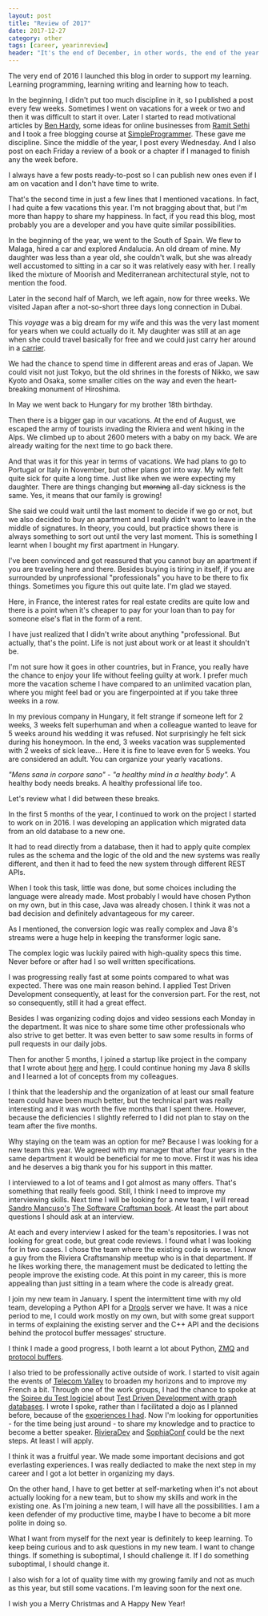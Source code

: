```yaml
---
layout: post
title: "Review of 2017"
date: 2017-12-27
category: other
tags: [career, yearinreview]
header: "It's the end of December, in other words, the end of the year. It's time to review what happened, what went good, what went wrong. Not to whine about it but to learn from what happened to me."
---
```

The very end of 2016 I launched this blog in order to support my learning. Learning programming, learning writing and learning how to teach.

In the beginning, I didn't put too much discipline in it, so I published a post every few weeks. Sometimes I went on vacations for a week or two and then it was difficult to start it over. Later I started to read motivational articles by [Ben Hardy](https://www.benjaminhardy.com/contact), some ideas for online businesses from [Ramit Sethi](https://www.iwillteachyoutoberich.com/) and I took a free blogging course at [SimpleProgrammer](https://simpleprogrammer.com/). These gave me discipline. Since the middle of the year, I post every Wednesday. And I also post on each Friday a review of a book or a chapter if I managed to finish any the week before.

I always have a few posts ready-to-post so I can publish new ones even if I am on vacation and I don't have time to write.

That's the second time in just a few lines that I mentioned vacations. In fact, I had quite a few vacations this year. I'm not bragging about that, but I'm more than happy to share my happiness. In fact, if you read this blog, most probably you are a developer and you have quite similar possibilities.

In the beginning of the year, we went to the South of Spain. We flew to Malaga, hired a car and explored Andalucia. An old dream of mine. My daughter was less than a year old, she couldn't walk, but she was already well accustomed to sitting in a car so it was relatively easy with her. I really liked the mixture of Moorish and Mediterranean architectural style, not to mention the food.

Later in the second half of March, we left again, now for three weeks. We visited Japan after a not-so-short three days long connection in Dubai.

This _voyage_ was a big dream for my wife and this was the very last moment for years when we could actually do it. My daughter was still at an age when she could travel basically for free and we could just carry her around in a [carrier](http://mummysherpa.com/blog/2017/10/06/ergobaby-carrier).

We had the chance to spend time in different areas and eras of Japan. We could visit not just Tokyo, but the old shrines in the forests of Nikko, we saw Kyoto and Osaka, some smaller cities on the way and even the heart-breaking monument of Hiroshima.

In May we went back to Hungary for my brother 18th birthday.

Then there is a bigger gap in our vacations. At the end of August, we escaped the army of tourists invading the Riviera and went hiking in the Alps. We climbed up to about 2600 meters with a baby on my back. We are already waiting for the next time to go back there.

And that was it for this year in terms of vacations. We had plans to go to Portugal or Italy in November, but other plans got into way. My wife felt quite sick for quite a long time. Just like when we were expecting my daughter. There are things changing but ~~morning~~ all-day sickness is the same. Yes, it means that our family is growing!

She said we could wait until the last moment to decide if we go or not, but we also decided to buy an apartment and I really didn't want to leave in the middle of signatures. In theory, you could, but practice shows there is always something to sort out until the very last moment. This is something I learnt when I bought my first apartment in Hungary.

I've been convinced and got reassured that you cannot buy an apartment if you are traveling here and there. Besides buying is tiring in itself, if you are surrounded by unprofessional "professionals" you have to be there to fix things. Sometimes you figure this out quite late. I'm glad we stayed.

Here, in France, the interest rates for real estate credits are quite low and there is a point when it's cheaper to pay for your loan than to pay for someone else's flat in the form of a rent.

I have just realized that I didn't write about anything "professional. But actually, that's the point. Life is not just about work or at least it shouldn't be.

I'm not sure how it goes in other countries, but in France, you really have the chance to enjoy your life without feeling guilty at work. I prefer much more the vacation scheme I have compared to an unlimited vacation plan, where you might feel bad or you are fingerpointed at if you take three weeks in a row.

In my previous company in Hungary, it felt strange if someone left for 2 weeks, 3 weeks felt superhuman and when a colleague wanted to leave for 5 weeks around his wedding it was refused. Not surprisingly he felt sick during his honeymoon. In the end, 3 weeks vacation was supplemented with 2 weeks of sick leave... Here it is fine to leave even for 5 weeks. You are considered an adult. You can organize your yearly vacations.

_"Mens sana in corpore sano" - "a healthy mind in a healthy body"._ A healthy body needs breaks. A healthy professional life too.

Let's review what I did between these breaks.

In the first 5 months of the year, I continued to work on the project I started to work on in 2016. I was developing an application which migrated data from an old database to a new one.

It had to read directly from a database, then it had to apply quite complex rules as the schema and the logic of the old and the new systems was really different, and then it had to feed the new system through different REST APIs.

When I took this task, little was done, but some choices including the language were already made. Most probably I would have chosen Python on my own, but in this case, Java was already chosen. I think it was not a bad decision and definitely advantageous for my career.

As I mentioned, the conversion logic was really complex and Java 8's streams were a huge help in keeping the transformer logic sane.

The complex logic was luckily paired with high-quality specs this time. Never before or after had I  so well written specifications.

I was progressing really fast at some points compared to what was expected. There was one main reason behind. I applied Test Driven Development consequently, at least for the conversion part. For the rest, not so consequently, still it had a great effect.

Besides I was organizing coding dojos and video sessions each Monday in the department. It was nice to share some time other professionals who also strive to get better. It was even better to saw some results in forms of pull requests in our daily jobs.

Then for another 5 months, I joined a startup like project in the company that I wrote about [here](http://sandordargo.com/blog/2017/04/25/joining-a-new-project-soon) and [here](http://sandordargo.com/blog/2017/11/01/ramp-up-mobbing). I could continue honing my Java 8 skills and I learned a lot of concepts from my colleagues. 

I think that the leadership and the organization of at least our small feature team could have been much better, but the technical part was really interesting and it was worth the five months that I spent there. However, because the deficiencies I slightly referred to I did not plan to stay on the team after the five months.

Why staying on the team was an option for me? Because I was looking for a new team this year. We agreed with my manager that after four years in the same department it would be beneficial for me to move. First it was his idea and he deserves a big thank you for his support in this matter.

I interviewed to a lot of teams and I got almost as many offers. That's something that really feels good. Still, I think I need to improve my interviewing skills. Next time I will be looking for a new team, I will reread [Sandro Mancuso's](https://twitter.com/sandromancuso?lang=en) [The Software Craftsman book](http://amzn.to/2BsRTaN). At least the part about questions I should ask at an interview.

At each and every interview I asked for the team's repositories. I was not looking for great code, but great code reviews. I found what I was looking for in two cases. I chose the team where the existing code is worse. I know a guy from the Riviera Craftsmanship meetup who is in that department. If he likes working there, the management must be dedicated to letting the people improve the existing code. At this point in my career, this is more appealing than just sitting in a team where the code is already great.

I join my new team in January. I spent the intermittent time with my old team, developing a Python API for a [Drools](https://www.drools.org/) server we have. It was a nice period to me, I could work mostly on my own, but with some great support in terms of explaining the existing server and the C++ API and the decisions behind the protocol buffer messages' structure.

I think I made a good progress, I both learnt a lot about Python, [ZMQ](http://zeromq.org/) and [protocol buffers](https://developers.google.com/protocol-buffers/).

I also tried to be professionally active outside of work. I started to visit again the events of [Telecom Valley](http://www.telecom-valley.fr/) to broaden my horizons and to improve my French a bit. Through one of the work groups, I had the chance to spoke at the [Soiree du Test logiciel](http://www.telecom-valley.fr/soiree-test-logiciel-2017-intervenants/) about [Test Driven Development with graph databases](https://www.slideshare.net/TVALLEY/soire-du-test-logiciel-test-driven-development-with-graph-databases-s-dargo-amadeus?ref=http://www.telecom-valley.fr/soiree-test-logiciel-2017-intervenants/). I wrote I spoke, rather than I facilitated a dojo as I planned before, because of the [experiences I had](http://sandordargo.com/blog/2017/10/18/reflections-on-the-last-dojo). Now I'm looking for opportunities - for the time being just around - to share my knowledge and to practice to become a better speaker. [RivieraDev](http://rivieradev.fr/) and [SophiaConf](http://www.telecom-valley.fr/sophiaconf2017-iot-frameworks-web-api-intelligence-artificielle-machine-learning/) could be the next steps. At least I will apply.

I think it was a fruitful year. We made some important decisions and got everlasting experiences. I was really dediacted to make the next step in my career and I got a lot better in organizing my days. 

On the other hand, I have to get better at self-marketing when it's not about actually looking for a new team, but to show my skills and work in the existing one. As I'm joining a new team, I will have all the possibilities. I am a keen defender of my productive time, maybe I have to become a bit more polite in doing so.

What I want from myself for the next year is definitely to keep learning. To keep being curious and to ask questions in my new team. I want to change things. If something is suboptimal, I should challenge it. If I do something suboptimal, I should change it. 

I also wish for a lot of quality time with my growing family and not as much as this year, but still some vacations. I'm leaving soon for the next one. 

I wish you a Merry Christmas and A Happy New Year!